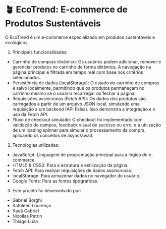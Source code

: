# 🪴 EcoTrend: E-commerce de Produtos Sustentáveis

O EcoTrend é um e-commerce especializado em produtos sustentáveis e ecológicos.


1. Principais funcionalidades:

* Carrinho de compras dinâmico: Os usuários podem adicionar, remover e gerenciar produtos no carrinho de forma dinâmica. A navegação na página principal é filtrada em tempo real com base nos critérios selecionados.
* Persistência de dados (localStorage): O estado do carrinho de compras é salvo localmente, permitindo que os produtos permaneçam no carrinho mesmo se o usuário recarregar ou fechar a página.
* Requisições assíncronas (Fetch API): Os dados dos produtos são carregados a partir de um arquivo JSON local, simulando uma requisição a um backend (API Falsa). Isso demonstra a integração e o uso da Fetch API.
* Fluxo de checkout simulado: O checkout foi implementado com validação de campos, feedback visual de sucesso ou erro, e a utilização de um loading spinner para simular o processamento da compra, aplicando os conceitos de async/await.

  
2. Tecnologias utilizadas:

* JavaScript: Linguagem de programação principal para a lógica do e-commerce.
* HTML5 & CSS3: Para a estrutura e estilização da página.
* Fetch API: Para realizar requisições de dados assíncronas.
* localStorage: Para armazenar dados no navegador do usuário.
* Google Fonts: Para as fontes tipográficas.

  
3. Este projeto foi desenvolvido por:

* Gabriel Borghi
* Kathleen Lourenço
* Kauã Gabriel
* Nicollas Petrin
* Thiago Luza
